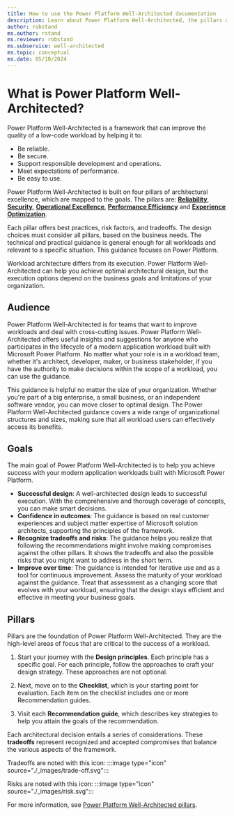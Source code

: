 ```yaml
---
title: How to use the Power Platform Well-Architected documentation
description: Learn about Power Platform Well-Architected, the pillars of architectural excellence, and how the documentation is organized.
author: robstand
ms.author: rstand
ms.reviewer: robstand
ms.subservice: well-architected
ms.topic: conceptual
ms.date: 05/10/2024
---
```


# What is Power Platform Well-Architected?

Power Platform Well-Architected is a framework that can improve the quality of a low-code workload by helping it to:

- Be reliable.
- Be secure.
- Support responsible development and operations.
- Meet expectations of performance.
- Be easy to use.

Power Platform Well-Architected is built on four pillars of architectural excellence, which are mapped to the goals. The pillars are: [**Reliability**](./reliability/index.yml), [**Security**](./security/index.yml), [**Operational Excellence**](./operational-excellence/index.yml), [**Performance Efficiency**](./performance-efficiency/index.yml) and [**Experience Optimization**](./experience-optimization/index.yml).

Each pillar offers best practices, risk factors, and tradeoffs. The design choices must consider all pillars, based on the business needs. The technical and practical guidance is general enough for all workloads and relevant to a specific situation. This guidance focuses on Power Platform.  

Workload architecture differs from its execution. Power Platform Well-Architected can help you achieve optimal architectural design, but the execution options depend on the business goals and limitations of your organization.

## Audience

Power Platform Well-Architected is for teams that want to improve workloads and deal with cross-cutting issues. Power Platform Well-Architected offers useful insights and suggestions for anyone who participates in the lifecycle of a modern application workload built with Microsoft Power Platform. No matter what your role is in a workload team, whether it's architect, developer, maker, or business stakeholder, if you have the authority to make decisions within the scope of a workload, you can use the guidance.  

This guidance is helpful no matter the size of your organization. Whether you're part of a big enterprise, a small business, or an independent software vendor, you can move closer to optimal design. The Power Platform Well-Architected guidance covers a wide range of organizational structures and sizes, making sure that all workload users can effectively access its benefits.

## Goals

The main goal of Power Platform Well-Architected is to help you achieve success with your modern application workloads built with Microsoft Power Platform.

- **Successful design**: A well-architected design leads to successful execution. With the comprehensive and thorough coverage of concepts, you can make smart decisions.  
- **Confidence in outcomes**: The guidance is based on real customer experiences and subject matter expertise of Microsoft solution architects, supporting the principles of the framework.  
- **Recognize tradeoffs and risks**: The guidance helps you realize that following the recommendations might involve making compromises against the other pillars. It shows the tradeoffs and also the possible risks that you might want to address in the short term.  
- **Improve over time**: The guidance is intended for iterative use and as a tool for continuous improvement. Assess the maturity of your workload against the guidance. Treat that assessment as a changing score that evolves with your workload, ensuring that the design stays efficient and effective in meeting your business goals.

## Pillars

Pillars are the foundation of Power Platform Well-Architected. They are the high-level areas of focus that are critical to the success of a workload.

1. Start your journey with the **Design principles**. Each principle has a specific goal. For each principle, follow the approaches to craft your design strategy. These approaches are not optional.

2. Next, move on to the **Checklist**, which is your starting point for evaluation. Each item on the checklist includes one or more Recommendation guides.

3. Visit each **Recommendation guide**, which describes key strategies to help you attain the goals of the recommendation.

Each architectural decision entails a series of considerations. These **tradeoffs** represent recognized and accepted compromises that balance the various aspects of the framework.

Tradeoffs are noted with this icon: :::image type="icon" source="./_images/trade-off.svg":::

Risks are noted with this icon: :::image type="icon" source="./_images/risk.svg":::

For more information, see [Power Platform Well-Architected pillars](./pillars.md).

